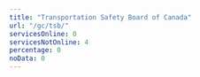 ```yaml
---
title: "Transportation Safety Board of Canada"
url: "/gc/tsb/"
servicesOnline: 0
servicesNotOnline: 4
percentage: 0
noData: 0
---
```

